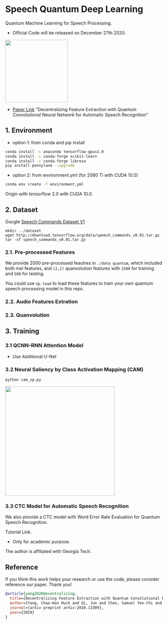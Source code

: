 # Speech Quantum Deep Learning
Quantum Machine Learning for Speech Processing.

- Official Code will be released on December 27th 2020. 

<img src="https://github.com/huckiyang/speech_quantum_dl/blob/main/images/demo.png" width="200">

- [Paper Link](https://arxiv.org/abs/2010.13309) "Decentralizing Feature Extraction with Quantum Convolutional Neural Network for Automatic Speech Recognition" 

## 1. Environment

- option 1: from conda and pip install
```bash
conda install -c anaconda tensorflow-gpu=2.0
conda install -c conda-forge scikit-learn 
conda install -c conda-forge librosa 
pip install pennylane --upgrade 
```

- option 2: from environment.yml (for 2080 Ti with CUDA 10.0) 
```bash
conda env create -f environment.yml
```

Origin with tensorflow 2.0 with CUDA 10.0.

## 2. Dataset

Google [Speech Commands Dataset V1](https://ai.googleblog.com/2017/08/launching-speech-commands-dataset.html)

```shell
mkdir ../dataset
wget http://download.tensorflow.org/data/speech_commands_v0.01.tar.gz
tar -xf speech_commands_v0.01.tar.gz
```

### 2.1. Pre-processed Features

We provide 2000 pre-processed feautres in `./data_quantum`, which included both mel features, and `(2,2)` quanvolution features with `1500` for training and `500` for testing.

You could use `np.load` to load these features to train your own quantum speech processing model in this repo. 

### 2.2. Audio Features Extration

### 2.3. Quanvolution

## 3. Training

### 3.1 QCNN-RNN Attention Model

- Use Additional U-Net

### 3.2 Neural Saliency by Class Activation Mapping (CAM)

```shell
python cam_sp.py
```

<img src="https://github.com/huckiyang/speech_quantum_dl/blob/main/images/cam_sp_0.png" width="350">

### 3.3 CTC Model for Automatic Speech Recognition 

We also provide a CTC model with Word Error Rate Evaluation for Quantum Speech Recognition. 

Tutorial Link. 

- Only for academic purpose. 

The author is affiliated with Georgia Tech.

## Reference

If you think this work helps your research or use the code, please consider reference our paper. Thank you!

```bib
@article{yang2020decentralizing,
  title={Decentralizing Feature Extraction with Quantum Convolutional Neural Network for Automatic Speech Recognition},
  author={Yang, Chao-Han Huck and Qi, Jun and Chen, Samuel Yen-Chi and Chen, Pin-Yu and Siniscalchi, Sabato Marco and Ma, Xiaoli and Lee, Chin-Hui},
  journal={arXiv preprint arXiv:2010.13309},
  year={2020}
}
```


